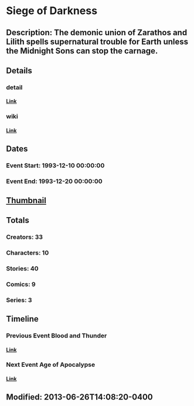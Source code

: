 # Siege of Darkness
## Description: The demonic union of Zarathos and Lilith spells supernatural trouble for Earth unless the Midnight Sons can stop the carnage.
## Details
### detail
#### [Link](http://marvel.com/comics/events/219/siege_of_darkness?utm_campaign=apiRef&utm_source=225578a89fc76f3d20fbffda5d17a88d)
### wiki
#### [Link](http://marvel.com/universe/Siege_of_Darkness?utm_campaign=apiRef&utm_source=225578a89fc76f3d20fbffda5d17a88d)
## Dates
### Event Start: 1993-12-10 00:00:00
### Event End: 1993-12-20 00:00:00
## [Thumbnail](http://i.annihil.us/u/prod/marvel/i/mg/f/50/51cb2ddc7fd29.jpg)
## Totals
### Creators: 33
### Characters: 10
### Stories: 40
### Comics: 9
### Series: 3
## Timeline
### Previous Event Blood and Thunder
#### [Link](http://gateway.marvel.com/v1/public/events/235)
### Next Event Age of Apocalypse
#### [Link](http://gateway.marvel.com/v1/public/events/227)
## Modified: 2013-06-26T14:08:20-0400